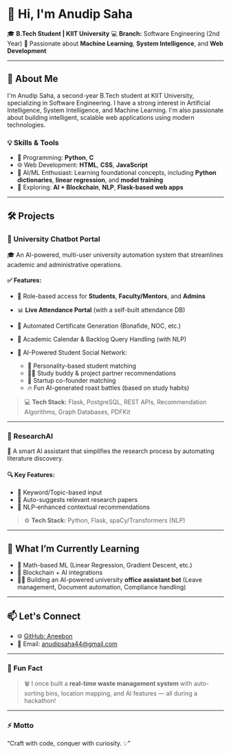 # 👋 Hi, I'm Anudip Saha

🎓 **B.Tech Student | KIIT University**
💻 **Branch:** Software Engineering (2nd Year)
🚀 Passionate about **Machine Learning**, **System Intelligence**, and **Web Development**

---

## 🧠 About Me

I'm Anudip Saha, a second-year B.Tech student at KIIT University, specializing in Software Engineering. I have a strong interest in Artificial Intelligence, System Intelligence, and Machine Learning. I'm also passionate about building intelligent, scalable web applications using modern technologies.

### 💡 Skills & Tools

* 🐍 Programming: **Python**, **C**
* 🌐 Web Development: **HTML**, **CSS**, **JavaScript**
* 🤖 AI/ML Enthusiast: Learning foundational concepts, including **Python dictionaries**, **linear regression**, and **model training**
* 🧠 Exploring: **AI + Blockchain**, **NLP**, **Flask-based web apps**

---

## 🛠️ Projects

### 📌 University Chatbot Portal

🎓 An AI-powered, multi-user university automation system that streamlines academic and administrative operations.

#### ✅ Features:

* 🔐 Role-based access for **Students**, **Faculty/Mentors**, and **Admins**
* 📊 **Live Attendance Portal** (with a self-built attendance DB)
* 🧾 Automated Certificate Generation (Bonafide, NOC, etc.)
* 📅 Academic Calendar & Backlog Query Handling (with NLP)
* 🧠 AI-Powered Student Social Network:

  * 🤝 Personality-based student matching
  * 👨‍🎓 Study buddy & project partner recommendations
  * 🚀 Startup co-founder matching
  * 🔥 Fun AI-generated roast battles (based on study habits)

> 💻 **Tech Stack:** Flask, PostgreSQL, REST APIs, Recommendation Algorithms, Graph Databases, PDFKit

---

### 📌 ResearchAI

🧪 A smart AI assistant that simplifies the research process by automating literature discovery.

#### 🔍 Key Features:

* 🔎 Keyword/Topic-based input
* 📄 Auto-suggests relevant research papers
* 🧠 NLP-enhanced contextual recommendations

> ⚙️ **Tech Stack:** Python, Flask, spaCy/Transformers (NLP)

---

## 🔭 What I’m Currently Learning

* 🧮 Math-based ML (Linear Regression, Gradient Descent, etc.)
* 🧱 Blockchain + AI integrations
* 🧑‍💼 Building an AI-powered university **office assistant bot** (Leave management, Document automation, Compliance handling)

---

## 📫 Let's Connect

* 🌐 [GitHub: Aneebon](https://github.com/Aneebon)
* 📧 Email: anudipsaha44@gmail.com 

---

### 💬 Fun Fact

> 🗑️ I once built a **real-time waste management system** with auto-sorting bins, location mapping, and AI features — all during a hackathon!

---

### ⚡ Motto

“Craft with code, conquer with curiosity. 💡”
